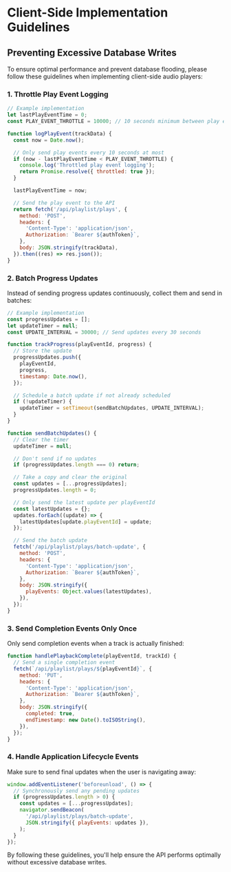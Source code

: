# Client-Side Implementation Guidelines

## Preventing Excessive Database Writes

To ensure optimal performance and prevent database flooding, please follow these guidelines when implementing client-side audio players:

### 1. Throttle Play Event Logging

```javascript
// Example implementation
let lastPlayEventTime = 0;
const PLAY_EVENT_THROTTLE = 10000; // 10 seconds minimum between play events

function logPlayEvent(trackData) {
  const now = Date.now();

  // Only send play events every 10 seconds at most
  if (now - lastPlayEventTime < PLAY_EVENT_THROTTLE) {
    console.log('Throttled play event logging');
    return Promise.resolve({ throttled: true });
  }

  lastPlayEventTime = now;

  // Send the play event to the API
  return fetch('/api/playlist/plays', {
    method: 'POST',
    headers: {
      'Content-Type': 'application/json',
      Authorization: `Bearer ${authToken}`,
    },
    body: JSON.stringify(trackData),
  }).then((res) => res.json());
}
```

### 2. Batch Progress Updates

Instead of sending progress updates continuously, collect them and send in batches:

```javascript
// Example implementation
const progressUpdates = [];
let updateTimer = null;
const UPDATE_INTERVAL = 30000; // Send updates every 30 seconds

function trackProgress(playEventId, progress) {
  // Store the update
  progressUpdates.push({
    playEventId,
    progress,
    timestamp: Date.now(),
  });

  // Schedule a batch update if not already scheduled
  if (!updateTimer) {
    updateTimer = setTimeout(sendBatchUpdates, UPDATE_INTERVAL);
  }
}

function sendBatchUpdates() {
  // Clear the timer
  updateTimer = null;

  // Don't send if no updates
  if (progressUpdates.length === 0) return;

  // Take a copy and clear the original
  const updates = [...progressUpdates];
  progressUpdates.length = 0;

  // Only send the latest update per playEventId
  const latestUpdates = {};
  updates.forEach((update) => {
    latestUpdates[update.playEventId] = update;
  });

  // Send the batch update
  fetch('/api/playlist/plays/batch-update', {
    method: 'POST',
    headers: {
      'Content-Type': 'application/json',
      Authorization: `Bearer ${authToken}`,
    },
    body: JSON.stringify({
      playEvents: Object.values(latestUpdates),
    }),
  });
}
```

### 3. Send Completion Events Only Once

Only send completion events when a track is actually finished:

```javascript
function handlePlaybackComplete(playEventId, trackId) {
  // Send a single completion event
  fetch(`/api/playlist/plays/${playEventId}`, {
    method: 'PUT',
    headers: {
      'Content-Type': 'application/json',
      Authorization: `Bearer ${authToken}`,
    },
    body: JSON.stringify({
      completed: true,
      endTimestamp: new Date().toISOString(),
    }),
  });
}
```

### 4. Handle Application Lifecycle Events

Make sure to send final updates when the user is navigating away:

```javascript
window.addEventListener('beforeunload', () => {
  // Synchronously send any pending updates
  if (progressUpdates.length > 0) {
    const updates = [...progressUpdates];
    navigator.sendBeacon(
      '/api/playlist/plays/batch-update',
      JSON.stringify({ playEvents: updates }),
    );
  }
});
```

By following these guidelines, you'll help ensure the API performs optimally without excessive database writes.

